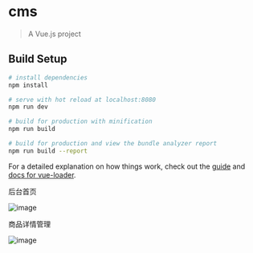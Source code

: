 # cms

> A Vue.js project

## Build Setup

``` bash
# install dependencies
npm install

# serve with hot reload at localhost:8080
npm run dev

# build for production with minification
npm run build

# build for production and view the bundle analyzer report
npm run build --report
```

For a detailed explanation on how things work, check out the [guide](http://vuejs-templates.github.io/webpack/) and [docs for vue-loader](http://vuejs.github.io/vue-loader).


后台首页

![image](https://https://github.com/1453925044/Project-cms/static/master/images/index.png)

商品详情管理

![image](https://https://github.com/1453925044/Project-cms/static/master/images/shoplist.png)

